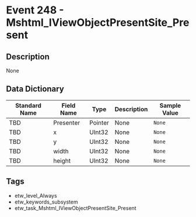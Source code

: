 # Event 248 - Mshtml_IViewObjectPresentSite_Present

## Description
None

## Data Dictionary
|Standard Name|Field Name|Type|Description|Sample Value|
|---|---|---|---|---|
|TBD|Presenter|Pointer|None|`None`|
|TBD|x|UInt32|None|`None`|
|TBD|y|UInt32|None|`None`|
|TBD|width|UInt32|None|`None`|
|TBD|height|UInt32|None|`None`|

## Tags
* etw_level_Always
* etw_keywords_subsystem
* etw_task_Mshtml_IViewObjectPresentSite_Present